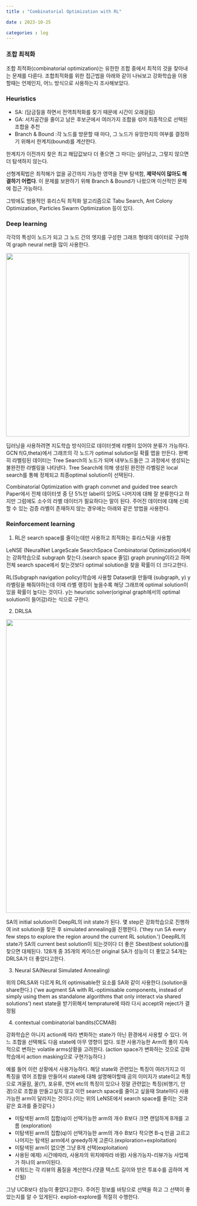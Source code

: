 ```yaml
---
title : "Combinatorial Optimization with RL"

date : 2023-10-25

categories : log
---
```


### 조합 최적화

조합 최적화(combinatorial optimization)는 유한한 조합 중에서 최적의 것을 찾아내는 문제를 다룬다.
조합최적화를 위한 접근법을 아래와 같이 나눠보고 강화학습을 이용할때는 언제인지, 어느 방식으로 사용하는지 조사해보았다.

### Heuristics

- SA: (담금질을 하면서 전역최적화를 찾기 때문에 시간이 오래걸림)
- GA: 서치공간을 줄이고 남은 후보군에서 여러가지 조합을 섞어 최종적으로 선택된 조합을 추천
- Branch & Bound :각 노드를 방문할 때 마다, 그 노드가 유망한지의 여부를 결정하기 위해서 한계치(bound)를 계산한다.

한계치가 이전까지 찾은 최고 해답값보다 더 좋으면 그 마디는 살아남고, 그렇지 않으면 더 탐색하지 않는다.

선형계획법은 최적해가 없을 공간까지 가능한 영역을 전부 탐색함, **제약식이 많아도 해결하기 어렵다**.
이 문제를 보완하기 위해 Branch & Bound가 나왔으며 이산적인 문제에 접근 가능하다.

그밖에도 범용적인 휴리스틱 최적화 알고리즘으로
Tabu Search, Ant Colony Optimization, Particles Swarm Optimization 등이 있다.

### Deep learning

각각의 특성이 노드가 되고 그 노드 간의 엣지를 구성한 그래프 형태의 데이터로 구성하여 graph neural net을 많이 사용한다.

<img src = "/surabanke/assets/images/graphNeuralNet.png" width = "500">

딥러닝을 사용하려면 지도학습 방식이므로 데이터셋에 라벨이 있어야 분류가 가능하다.
GCN f(G,theta)에서 그래프의 각 노드가 optimal solution일 확률 맵을 만든다.
완벽히 라벨링된 데이터는 Tree Search의 노드가 되며 내부노드들은 그 과정에서 생성되는 불완전한 라벨링을 나타낸다.
Tree Search에 의해 생성된 완전한 라벨링은 local search를 통해 정제되고 최종optimal solution이 선택된다.

Combinatorial Optimization with graph convnet and guided tree search Paper에서
전체 데이터셋 중 단 5%만 label이 있어도 나머지에 대해 잘 분류한다고 하지만 그럼에도 소수의 라벨 데이터가 필요하다는 말이 된다.
주어진 데이터에 대해 신뢰할 수 있는 검증 라벨이 존재하지 않는 경우에는 아래와 같은 방법을 사용한다.

### Reinforcement learning

1. RL은 search space를 줄이는데만 사용하고 최적화는 휴리스틱을 사용함

LeNSE (NeuralNet LargeScale SearchSpace Combinatorial Optimization)에서는 강화학습으로 subgraph 찾는다.(search space 줄임)
graph pruning이라고 하며 전체 search space에서 찾는것보다 optimal solution을 찾을 확률이 더 크다고한다.

RL(Subgraph navigation policy)학습에 사용할 Dataset을 만들때
(subgraph, y) y라벨링을 해줘야하는데 이때 라벨 랭킹이 높을수록 해당 그래프에 optimal solution이 있을 확률이 높다는 것이다.
y는 heuristic solver(original graph에서의 optimal solution이 들어감)라는 식으로 구한다.


2. DRLSA

<img src = "/surabanke/assets/images/DRLSA.png" width = "800">

SA의 initial solution이 DeepRL의 init state가 된다.
몇 step은 강화학습으로 진행하여 init solution을 찾은 후 simulated annealing을 진행한다.
('they run SA every few steps to explore the region around the current RL solution.')
DeepRL의 state가 SA의 current best solution이 되는것이다 더 좋은 Sbest(best solution)를 찾으면 대체된다.
128개 중 35개의 케이스만 original SA가 성능이 더 좋았고
54개는 DRLSA가 더 좋았다고한다.


3. Neural SA(Neural Simulated Annealing)

위의 DRLSA와 다르게 RL의 optimisable한 요소를 SA와 같이 사용한다.(solution을 share한다.)
('we augment SA with RL-optimisable components, instead of simply using them as standalone algorithms that only interact via shared solutions')
next state을 받기위해서 temprature에 따라 다시 accept와 reject가 결정됨


4. contextual combinatorial bandits(CCMAB)

강화학습은 아니지 action에 따라 변화하는 state가 아닌 환경에서 사용할 수 있다. 어느 조합을 선택해도 다음 state에 아무 영향이 없다.
또한 사용가능한 Arm의 풀이 지속적으로 변하는 volatile arms상황을 고려한다. (action space가 변화하는 것으로 강화학습에서 action masking으로 구현가능하다.)

예를 들어 이런 상황에서 사용가능하다.
해당 state와 관련있는 특징이 여러가지고 이 특징을 엮어 조합을 만들어서 state에 대해 설명해야할때
곰의 이미지가 state이고 특징으로 겨울잠, 꿀(?), 포유류, 연어 etc의 특징이 있으나 정말 관련없는 특징(비행기, 안경)으로 조합을 만들고싶지 않고 이런 search space를 줄이고 싶을때
State마다 사용가능한 arm이 달라지는 것이다.(이는 위의 LeNSE에서 search space를 줄이는 것과 같은 효과를 줄것같다.)

- 미탐색된 arm의 집합(q)이 선택가능한 arm의 개수 B보다 크면 랜덤하게 B개를 고름 (exploration)
- 미탐색된 arm의 집합(q)이 선택가능한 arm의 개수 B보다 작으면 B-q 만큼 고르고 나머지는 탐색된 arm에서 greedy하게 고른다.(exploration+exploitation)
- 미탐색된 arm이 없으면 그냥 B개 선택(exploitation)
- 사용된 예제) 시간에따라, 사용자의 위치에따라 바뀜) 사용가능자-리뷰가능 사업체가 하나의 arm이된다.
- 리워드는 각 리뷰의 품질을 계산한다.(댓클 텍스트 길이와 받은 투표수를 곱하여 계산됨)

그냥 UCB보다 성능이 좋았다고한다.
주어진 정보를 바탕으로 선택을 하고 그 선택이 좋았는지를 알 수 있게된다. exploit-explore를 적절히 수행한다.

